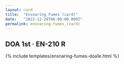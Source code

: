 ```yaml
---
layout: card
title:  "Ensnaring Fumes (card)"
date:   "2022-12-26T06:00:00.000Z"
permalink: ensnaring-fumes_(card)
---
```


## DOA 1st &middot; EN-210 R

{% include templates/ensnaring-fumes-doa1e.html %}
